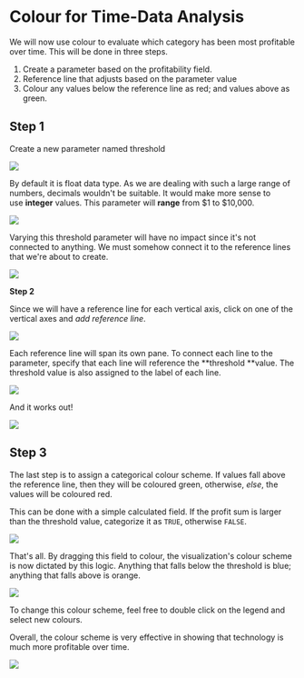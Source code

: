 # Colour for Time-Data Analysis

We will now use colour to evaluate which category has been most profitable over time. This will be done in three steps.

1.  Create a parameter based on the profitability field.
2.  Reference line that adjusts based on the parameter value
3.  Colour any values below the reference line as red; and values above as green.

Step 1
------

Create a new parameter named threshold

![](https://miro.medium.com/max/3840/1*sArWL5fVPB2RKocdO3P9kA.gif)

By default it is float data type. As we are dealing with such a large range of numbers, decimals wouldn't be suitable. It would make more sense to use **integer** values. This parameter will **range** from $1 to $10,000.

![](https://miro.medium.com/max/3840/1*fm1wxd9VvQoleXkn9Jd9UQ.gif)

Varying this threshold parameter will have no impact since it's not connected to anything. We must somehow connect it to the reference lines that we're about to create.

![](https://miro.medium.com/max/3840/1*r85rRvTxBYcQ9-J9h6qf7g.gif)

**Step 2**

Since we will have a reference line for each vertical axis, click on one of the vertical axes and *add reference line*.

![](https://miro.medium.com/max/3840/1*nE_Kac0YbZW1M5MmFXo5fA.gif)

Each reference line will span its own pane. To connect each line to the parameter, specify that each line will reference the **threshold **value. The threshold value is also assigned to the label of each line.

![](https://miro.medium.com/max/3840/1*ZnyK2eNUdjvKUR2HPqnz5g.gif)

And it works out!

![](https://miro.medium.com/max/3840/1*2ZYsQebFQN0O14xfPx8cSQ.gif)

Step 3
------

The last step is to assign a categorical colour scheme. If values fall above the reference line, then they will be coloured green, otherwise, *else*, the values will be coloured red.

This can be done with a simple calculated field. If the profit sum is larger than the threshold value, categorize it as `TRUE`, otherwise `FALSE`.

![](https://miro.medium.com/max/3840/1*rAJQ5hN8dwLy94E1N2USJA.gif)

That's all. By dragging this field to colour, the visualization's colour scheme is now dictated by this logic. Anything that falls below the threshold is blue; anything that falls above is orange.

![](https://miro.medium.com/max/3840/1*6ZTpEeZJYEFvDLyO0pDhHw.gif)

To change this colour scheme, feel free to double click on the legend and select new colours.

Overall, the colour scheme is very effective in showing that technology is much more profitable over time.

![](https://miro.medium.com/max/3840/1*gheMpABesb_V0sEZftYngg.gif)